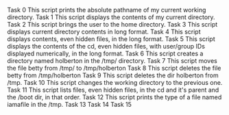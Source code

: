 Task 0 This script prints the absolute pathname of  my current working  directory.
Task 1 This script displays the contents of my current directory. 
Task 2 This script brings the user to the home directory.
Task 3 This script displays current directory contents in long format.
Task 4 This script displays contents, even hidden files, in the long format.
Task 5 This script displays the contents of the cd, even hidden files, with user/group IDs displayed numerically, in the long format.
Task 6 This script creates a directory named holberton in the /tmp/ directory.
Task 7 This script moves the file betty from /tmp/ to /tmp/holberton
Task 8 This script deletes the file betty from /tmp/holberton
Task 9 This script deletes the dir holberton from /tmp.
Task 10 This script changes the working directory to the previous one.
Task 11 This script lists files, even hidden files, in the cd and it's parent and the /boot dir, in that order.
Task 12 This script prints the type of a file named iamafile in the /tmp.
Task 13 
Task 14
Task 15
